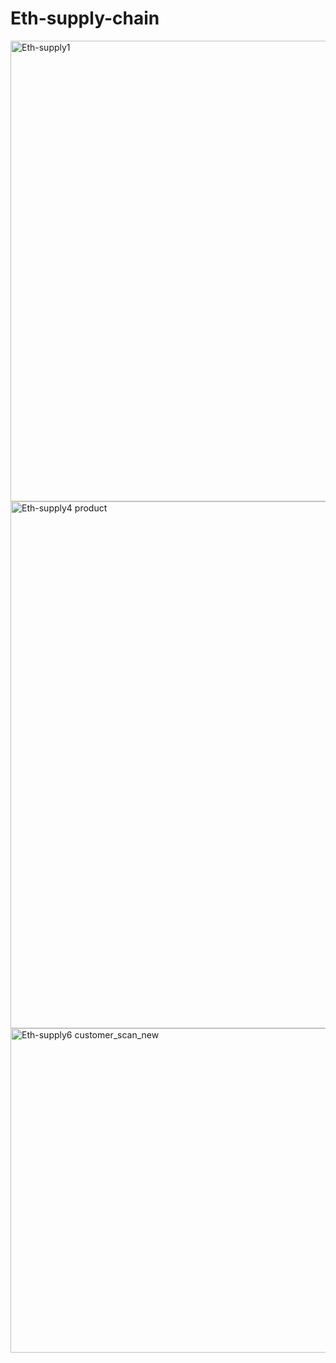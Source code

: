 # Eth-supply-chain
<img width="737" alt="Eth-supply1" src="https://user-images.githubusercontent.com/89600540/131031374-609cbf79-0db1-4e6f-adb6-8785194c2073.PNG">
<img width="843" alt="Eth-supply4 product" src="https://user-images.githubusercontent.com/89600540/131031399-79226cc4-85ac-4924-aa3e-17fa8e83eddf.PNG">
<img width="519" alt="Eth-supply6 customer_scan_new" src="https://user-images.githubusercontent.com/89600540/131031410-c45a08bf-6b88-456f-9e2a-1ff0b3b5a1d7.PNG">

